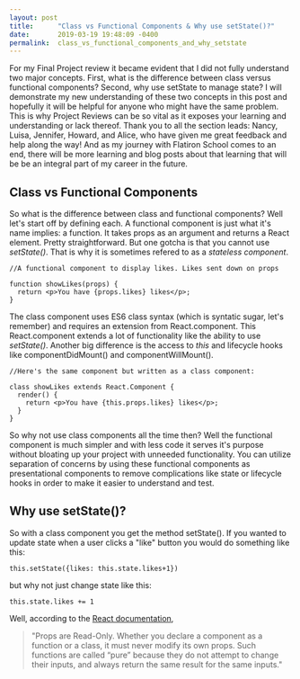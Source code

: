 ```yaml
---
layout: post
title:      "Class vs Functional Components & Why use setState()?"
date:       2019-03-19 19:48:09 -0400
permalink:  class_vs_functional_components_and_why_setstate
---
```



For my Final Project review it became evident that I did not fully understand two major concepts. First, what is the difference between class versus functional components? Second, why use setState to manage state? I will demonstrate my new understanding of these two concepts in this post and hopefully it will be helpful for anyone who might have the same problem. This is why Project Reviews can be so vital as it exposes your learning and understanding or lack thereof. Thank you to all the section leads: Nancy, Luisa, Jennifer, Howard, and Alice, who have given me great feedback and help along the way! And as my journey with Flatiron School comes to an end, there will be more learning and blog posts about that learning that will be be an integral part of my career in the future. 

## Class vs Functional Components

So what is the difference between class and functional components? Well let's start off by defining each. A functional component is just what it's name implies: a function. It takes props as an argument and returns a React element. Pretty straightforward. But one gotcha is that you cannot use *setState()*. That is why it is sometimes refered to as a *stateless component*. 

```
//A functional component to display likes. Likes sent down on props

function showLikes(props) {
  return <p>You have {props.likes} likes</p>;
}
```

The class component uses ES6 class syntax (which is syntatic sugar, let's remember) and requires an extension from React.component. This React.component extends a lot of functionality like the ability to use *setState()*. Another big difference is the access to *this* and lifecycle hooks like componentDidMount() and componentWillMount(). 

```
//Here's the same component but written as a class component:

class showLikes extends React.Component {
  render() {
    return <p>You have {this.props.likes} likes</p>;
  }
}
```

So why not use class components all the time then? Well the functional component is much simpler and with less code it serves it's purpose without bloating up your project with unneeded functionality. You can utilize separation of concerns by using these functional components as presentational components to remove complications like state or lifecycle hooks in order to make it easier to understand and test. 

## Why use setState()?
So with a class component you get the method setState(). If you wanted to update state when a user clicks a "like" button you would do something like this:
```
this.setState({likes: this.state.likes+1})
```

but why not just change state like this:

```
this.state.likes += 1
```

Well, according to the [React documentation](https://reactjs.org/docs/components-and-props.html#props-are-read-only), 
> "Props are Read-Only. Whether you declare a component as a function or a class, it must never modify its own props. Such functions are called “pure” because they do not attempt to change their inputs, and always return the same result for the same inputs."
